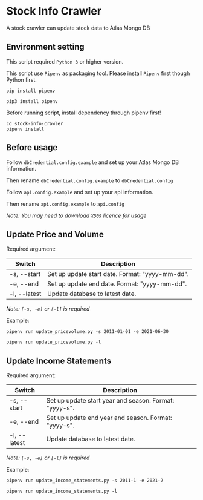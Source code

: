 # Stock Info Crawler
 A stock crawler can update stock data to Atlas Mongo DB

## Environment setting
This script required `Python 3` or higher version.

This script use `Pipenv` as packaging tool. Please install `Pipenv` first though Python first.
```
pip install pipenv
```

```
pip3 install pipenv
```

Before running script, install dependency through pipenv first!
```
cd stock-info-crawler
pipenv install
```

## Before usage
Follow `dbCredential.config.example` and set up your Atlas Mongo DB information.

Then rename `dbCredential.config.example` to `dbCredential.config`


Follow `api.config.example` and set up your api information.

Then rename `api.config.example` to `api.config`

*Note: You may need to download `X509` licence for usage*

## Update Price and Volume
Required argument:

| Switch | Description |
| - | - |
| -s, --start | Set up update start date. Format: "yyyy-mm-dd". |
| -e, --end | Set up update end date. Format: "yyyy-mm-dd". |
| -l, --latest | Update database to latest date. |

*Note: `[-s, -e]` or `[-l]` is required*

Example:
```
pipenv run update_pricevolume.py -s 2011-01-01 -e 2021-06-30
```

```
pipenv run update_pricevolume.py -l
```

## Update Income Statements
Required argument:

| Switch | Description |
| - | - |
| -s, --start | Set up update start year and season. Format: "yyyy-s". |
| -e,  --end | Set up update end year and season. Format: "yyyy-s". |
| -l, --latest | Update database to latest date. |

*Note: `[-s, -e]` or `[-l]` is required*

Example:
```
pipenv run update_income_statements.py -s 2011-1 -e 2021-2
```

```
pipenv run update_income_statements.py -l
```